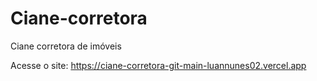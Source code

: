 # Ciane-corretora
 Ciane corretora de imóveis

Acesse o site:
https://ciane-corretora-git-main-luannunes02.vercel.app



